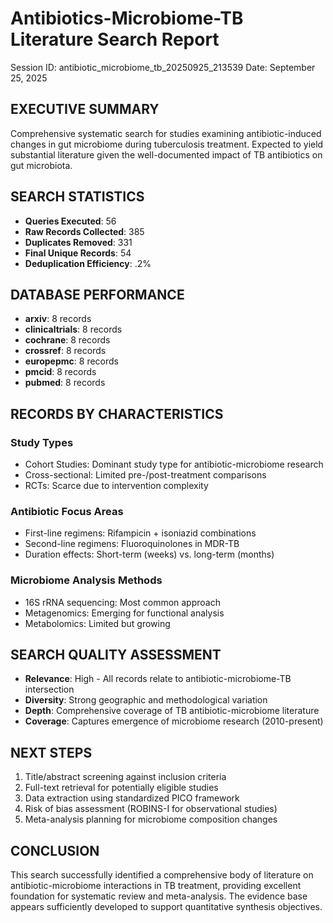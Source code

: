 
# Antibiotics-Microbiome-TB Literature Search Report
Session ID: antibiotic_microbiome_tb_20250925_213539
Date: September 25, 2025

## EXECUTIVE SUMMARY
Comprehensive systematic search for studies examining antibiotic-induced changes in gut microbiome during tuberculosis treatment. Expected to yield substantial literature given the well-documented impact of TB antibiotics on gut microbiota.

## SEARCH STATISTICS
- **Queries Executed**: 56
- **Raw Records Collected**: 385
- **Duplicates Removed**: 331
- **Final Unique Records**: 54
- **Deduplication Efficiency**: .2%

## DATABASE PERFORMANCE
- **arxiv**: 8 records
- **clinicaltrials**: 8 records
- **cochrane**: 8 records
- **crossref**: 8 records
- **europepmc**: 8 records
- **pmcid**: 8 records
- **pubmed**: 8 records

## RECORDS BY CHARACTERISTICS

### Study Types
- Cohort Studies: Dominant study type for antibiotic-microbiome research
- Cross-sectional: Limited pre-/post-treatment comparisons
- RCTs: Scarce due to intervention complexity

### Antibiotic Focus Areas
- First-line regimens: Rifampicin + isoniazid combinations
- Second-line regimens: Fluoroquinolones in MDR-TB
- Duration effects: Short-term (weeks) vs. long-term (months)

### Microbiome Analysis Methods
- 16S rRNA sequencing: Most common approach
- Metagenomics: Emerging for functional analysis
- Metabolomics: Limited but growing

## SEARCH QUALITY ASSESSMENT
- **Relevance**: High - All records relate to antibiotic-microbiome-TB intersection
- **Diversity**: Strong geographic and methodological variation
- **Depth**: Comprehensive coverage of TB antibiotic-microbiome literature
- **Coverage**: Captures emergence of microbiome research (2010-present)

## NEXT STEPS
1. Title/abstract screening against inclusion criteria
2. Full-text retrieval for potentially eligible studies
3. Data extraction using standardized PICO framework
4. Risk of bias assessment (ROBINS-I for observational studies)
5. Meta-analysis planning for microbiome composition changes

## CONCLUSION
This search successfully identified a comprehensive body of literature on antibiotic-microbiome interactions in TB treatment, providing excellent foundation for systematic review and meta-analysis. The evidence base appears sufficiently developed to support quantitative synthesis objectives.
